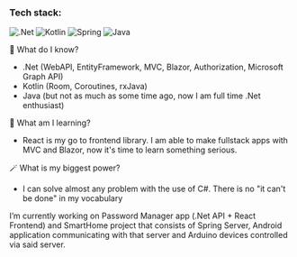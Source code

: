
### Tech stack: 
![.Net](https://img.shields.io/badge/.NET-512BD4?style=for-the-badge&logo=dotnet&logoColor=white)
![Kotlin](https://img.shields.io/badge/Kotlin-0095D5?&style=for-the-badge&logo=kotlin&logoColor=white)
![Spring](https://img.shields.io/badge/Spring-6DB33F?style=for-the-badge&logo=spring&logoColor=white)
![Java](https://img.shields.io/badge/Java-ED8B00?style=for-the-badge&logo=java&logoColor=white)




🔭 What do I know? 
- .Net (WebAPI, EntityFramework, MVC, Blazor, Authorization, Microsoft Graph API)
- Kotlin (Room, Coroutines, rxJava)
- Java (but not as much as some time ago, now I am full time .Net enthusiast)


🔭 What am I learning? 
- React is my go to frontend library. I am able to make fullstack apps with MVC and Blazor, now it's time to learn something serious.


:magic_wand: What is my biggest power?
- I can solve almost any problem with the use of C#. There is no "it can't be done" in my vocabulary


I’m currently working on Password Manager app (.Net API + React Frontend) and SmartHome project that consists of Spring Server, Android application communicating with that server and Arduino devices controlled via said server.

<!-- 📫 How to reach me: -->


<!--
**Oktawski/Oktawski** is a ✨ _special_ ✨ repository because its `README.md` (this file) appears on your GitHub profile.

Here are some ideas to get you started:
- 👯 I’m looking to collaborate on ...
- 🤔 I’m looking for help with ...
- 💬 Ask me about ...
- 😄 Pronouns: ...
- ⚡ Fun fact: ...
-->
